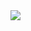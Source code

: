 <img src="https://capsule-render.vercel.app/api?type=waving&color=auto&height=150&section=header&text=Ready-Bridge&fontSize=50&textColor=#000000" />
